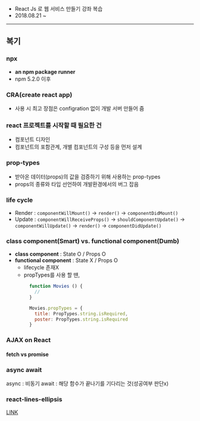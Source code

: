 - React Js 로 웹 서비스 만들기 강좌 복습
- 2018.08.21 ~ 

- - - -

## **복기**

### npx
- **an npm package runner**
- npm 5.2.0 이후 

### CRA(create react app)
- 사용 시 최고 장점은 configration 없이 개발 서버 만들어 줌

### react 프로젝트를 시작할 때 필요한 건
- 컴포넌트 디자인
- 컴포넌트의 포함관계, 개별 컴포넌트의 구성 등을 먼저 설계

### prop-types 
- 받아온 데이터(props)의 값을 검증하기 위해 사용하는 prop-types
- props의 종류와 타입 선언하여 개발환경에서의 버그 잡음

### life cycle 
- Render : `componentWillMount()` -> `render()` -> `componentDidMount()`
- Update : `componentWillReceiveProps()` -> `shouldComponentUpdate()` -> `componentWillUpdate()` -> `render()` -> `componentDidUpdate()`

### class component(Smart) vs. functional component(Dumb) 
- **class component** : State O / Props O
- **functional component** : State X / Props O   
  - lifecycle 존재X
  - propTypes를 사용 할 땐,
    ```js
      function Movies () {
        //
      }

      Movies.propTypes = {
        title: PropTypes.string.isRequired,
        poster: PropTypes.string.isRequired
      }  
    ```

### AJAX on React
#### fetch vs promise

### async await
async : 비동기
await : 해당 함수가 끝나기를 기다리는 것(성공여부 판단x)

### react-lines-ellipsis
[LINK](https://www.npmjs.com/package/react-lines-ellipsis)
